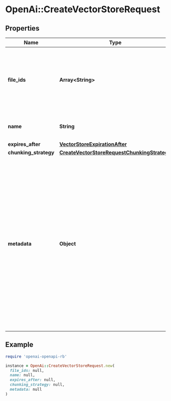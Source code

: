 # OpenAi::CreateVectorStoreRequest

## Properties

| Name | Type | Description | Notes |
| ---- | ---- | ----------- | ----- |
| **file_ids** | **Array&lt;String&gt;** | A list of [File](/docs/api-reference/files) IDs that the vector store should use. Useful for tools like &#x60;file_search&#x60; that can access files. | [optional] |
| **name** | **String** | The name of the vector store. | [optional] |
| **expires_after** | [**VectorStoreExpirationAfter**](VectorStoreExpirationAfter.md) |  | [optional] |
| **chunking_strategy** | [**CreateVectorStoreRequestChunkingStrategy**](CreateVectorStoreRequestChunkingStrategy.md) |  | [optional] |
| **metadata** | **Object** | Set of 16 key-value pairs that can be attached to an object. This can be useful for storing additional information about the object in a structured format. Keys can be a maximum of 64 characters long and values can be a maximum of 512 characters long.  | [optional] |

## Example

```ruby
require 'openai-openapi-rb'

instance = OpenAi::CreateVectorStoreRequest.new(
  file_ids: null,
  name: null,
  expires_after: null,
  chunking_strategy: null,
  metadata: null
)
```

